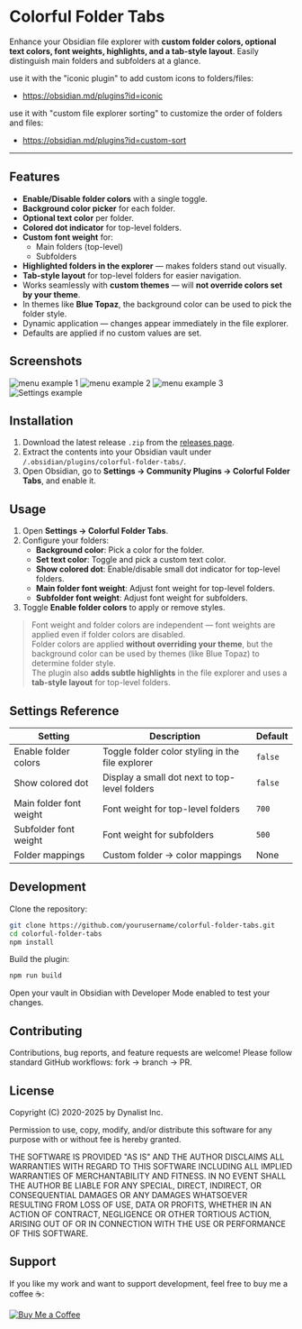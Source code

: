 # Colorful Folder Tabs

Enhance your Obsidian file explorer with **custom folder colors, optional text colors, font weights, highlights, and a tab-style layout**. Easily distinguish main folders and subfolders at a glance.  

use it with the "iconic plugin" to add custom icons to folders/files: 
- https://obsidian.md/plugins?id=iconic

use it with "custom file explorer sorting" to customize the order of folders and files: 
- https://obsidian.md/plugins?id=custom-sort

---

## Features

- **Enable/Disable folder colors** with a single toggle.  
- **Background color picker** for each folder.  
- **Optional text color** per folder.  
- **Colored dot indicator** for top-level folders.  
- **Custom font weight** for:  
  - Main folders (top-level)  
  - Subfolders  
- **Highlighted folders in the explorer** — makes folders stand out visually.  
- **Tab-style layout** for top-level folders for easier navigation.  
- Works seamlessly with **custom themes** — will **not override colors set by your theme**.  
- In themes like **Blue Topaz**, the background color can be used to pick the folder style.  
- Dynamic application — changes appear immediately in the file explorer.  
- Defaults are applied if no custom values are set.  


## Screenshots

![menu example 1](docs/image1.png)
![menu example 2](docs/image2.png)
![menu example 3](docs/image3.png)
![Settings example](docs/settings.png)


## Installation

1. Download the latest release `.zip` from the [releases page](https://github.com/bjornclauw/colorful-folder-tabs/releases).  
2. Extract the contents into your Obsidian vault under `/.obsidian/plugins/colorful-folder-tabs/`.  
3. Open Obsidian, go to **Settings → Community Plugins → Colorful Folder Tabs**, and enable it.  


## Usage

1. Open **Settings → Colorful Folder Tabs**.  
2. Configure your folders:  
   - **Background color**: Pick a color for the folder.  
   - **Set text color**: Toggle and pick a custom text color.  
   - **Show colored dot**: Enable/disable small dot indicator for top-level folders.  
   - **Main folder font weight**: Adjust font weight for top-level folders.  
   - **Subfolder font weight**: Adjust font weight for subfolders.  
3. Toggle **Enable folder colors** to apply or remove styles.  

> Font weight and folder colors are independent — font weights are applied even if folder colors are disabled.  
> Folder colors are applied **without overriding your theme**, but the background color can be used by themes (like Blue Topaz) to determine folder style.  
> The plugin also **adds subtle highlights** in the file explorer and uses a **tab-style layout** for top-level folders.  


## Settings Reference

| Setting | Description | Default |
|---------|-------------|---------|
| Enable folder colors | Toggle folder color styling in the file explorer | `false` |
| Show colored dot | Display a small dot next to top-level folders | `false` |
| Main folder font weight | Font weight for top-level folders | `700` |
| Subfolder font weight | Font weight for subfolders | `500` |
| Folder mappings | Custom folder → color mappings | None |


## Development

Clone the repository:

```bash
git clone https://github.com/yourusername/colorful-folder-tabs.git
cd colorful-folder-tabs
npm install
```

Build the plugin:

```bash
npm run build
```
Open your vault in Obsidian with Developer Mode enabled to test your changes.


## Contributing

Contributions, bug reports, and feature requests are welcome! Please follow standard GitHub workflows: fork → branch → PR.


## License

Copyright (C) 2020-2025 by Dynalist Inc.

Permission to use, copy, modify, and/or distribute this software for any purpose with or without fee is hereby granted.

THE SOFTWARE IS PROVIDED "AS IS" AND THE AUTHOR DISCLAIMS ALL WARRANTIES WITH REGARD TO THIS SOFTWARE INCLUDING ALL IMPLIED WARRANTIES OF MERCHANTABILITY AND FITNESS. IN NO EVENT SHALL THE AUTHOR BE LIABLE FOR ANY SPECIAL, DIRECT, INDIRECT, OR CONSEQUENTIAL DAMAGES OR ANY DAMAGES WHATSOEVER RESULTING FROM LOSS OF USE, DATA OR PROFITS, WHETHER IN AN ACTION OF CONTRACT, NEGLIGENCE OR OTHER TORTIOUS ACTION, ARISING OUT OF OR IN CONNECTION WITH THE USE OR PERFORMANCE OF THIS SOFTWARE.


## Support

If you like my work and want to support development, feel free to buy me a coffee ☕:

[![Buy Me a Coffee](https://www.buymeacoffee.com/assets/img/custom_images/orange_img.png)](https://www.buymeacoffee.com/bjornclauw)
